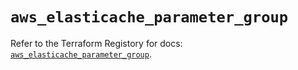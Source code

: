 # `aws_elasticache_parameter_group`

Refer to the Terraform Registory for docs: [`aws_elasticache_parameter_group`](https://registry.terraform.io/providers/hashicorp/aws/4.66.0/docs/resources/elasticache_parameter_group).
